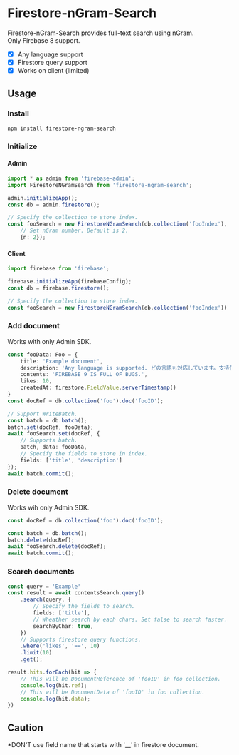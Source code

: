 # Firestore-nGram-Search
Firestore-nGram-Search provides full-text search using nGram.  
Only Firebase 8 support.

- [x] Any language support  
- [x] Firestore query support
- [x] Works on client (limited)

## Usage

### Install
```
npm install firestore-ngram-search
```

### Initialize
#### Admin
```typescript
import * as admin from 'firebase-admin';
import FirestoreNGramSearch from 'firestore-ngram-search';

admin.initializeApp();
const db = admin.firestore();

// Specify the collection to store index.
const fooSearch = new FirestoreNGramSearch(db.collection('fooIndex'), 
    // Set nGram number. Default is 2.
    {n: 2});
```
#### Client
```typescript
import firebase from 'firebase';

firebase.initializeApp(firebaseConfig);
const db = firebase.firestore();

// Specify the collection to store index.
const fooSearch = new FirestoreNGramSearch(db.collection('fooIndex'))
```

### Add document
Works with only Admin SDK.
```typescript
const fooData: Foo = {
    title: 'Example document',
    description: 'Any language is supported. どの言語も対応しています。支持任何语言。',
    contents: 'FIREBASE 9 IS FULL OF BUGS.',
    likes: 10,
    createdAt: firestore.FieldValue.serverTimestamp()
}
const docRef = db.collection('foo').doc('fooID');

// Support WriteBatch.
const batch = db.batch();
batch.set(docRef, fooData);
await fooSearch.set(docRef, {
    // Supports batch.
    batch, data: fooData, 
    // Specify the fields to store in index.
    fields: ['title', 'description']
});
await batch.commit();
```
### Delete document
Works wih only Admin SDK.
```typescript
const docRef = db.collection('foo').doc('fooID');

const batch = db.batch();
batch.delete(docRef);
await fooSearch.delete(docRef);
await batch.commit();
```
### Search documents
```typescript
const query = 'Example'
const result = await contentsSearch.query()
    .search(query, {
        // Specify the fields to search.
        fields: ['title'],
        // Wheather search by each chars. Set false to search faster.
        searchByChar: true,
    })
    // Supports firestore query functions.
    .where('likes', '==', 10)
    .limit(10)
    .get();

result.hits.forEach(hit => {
    // This will be DocumentReference of 'fooID' in foo collection.
    console.log(hit.ref);
    // This will be DocumentData of 'fooID' in foo collection.
    console.log(hit.data);
})

```
## Caution
*DON'T use field name that starts with '__' in firestore document.  
